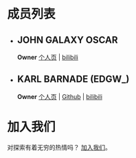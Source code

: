 # 成员列表
 - ## JOHN GALAXY OSCAR  
    **Owner** [个人页](./john_oscar) | [bilibili](https://space.bilibili.com/478867585)
 - ## KARL BARNADE (EDGW_)  
    **Owner** [个人页](./members/edgw_) | [Github](https://www.github.com/EDGW_) | [bilibili](https://space.bilibili.com/484700445)

# 加入我们
对探索有着无穷的热情吗？ [加入我们](./join)。
